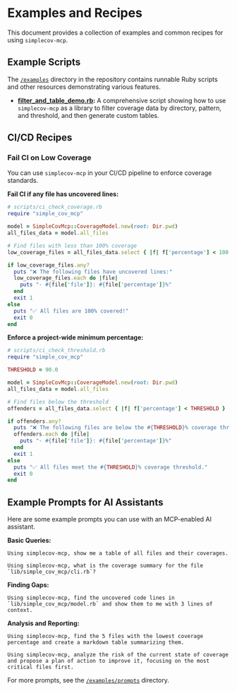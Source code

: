 # Examples and Recipes

This document provides a collection of examples and common recipes for using `simplecov-mcp`.

## Example Scripts

The [`/examples`](/examples) directory in the repository contains runnable Ruby scripts and other resources demonstrating various features.

- **[filter_and_table_demo.rb](/examples/filter_and_table_demo.rb):** A comprehensive script showing how to use `simplecov-mcp` as a library to filter coverage data by directory, pattern, and threshold, and then generate custom tables.

## CI/CD Recipes

### Fail CI on Low Coverage

You can use `simplecov-mcp` in your CI/CD pipeline to enforce coverage standards.

**Fail CI if any file has uncovered lines:**

```ruby
# scripts/ci_check_coverage.rb
require "simple_cov_mcp"

model = SimpleCovMcp::CoverageModel.new(root: Dir.pwd)
all_files_data = model.all_files

# Find files with less than 100% coverage
low_coverage_files = all_files_data.select { |f| f['percentage'] < 100.0 }

if low_coverage_files.any?
  puts "❌ The following files have uncovered lines:"
  low_coverage_files.each do |file|
    puts "- #{file['file']}: #{file['percentage']}%"
  end
  exit 1
else
  puts "✅ All files are 100% covered!"
  exit 0
end
```

**Enforce a project-wide minimum percentage:**

```ruby
# scripts/ci_check_threshold.rb
require "simple_cov_mcp"

THRESHOLD = 90.0

model = SimpleCovMcp::CoverageModel.new(root: Dir.pwd)
all_files_data = model.all_files

# Find files below the threshold
offenders = all_files_data.select { |f| f['percentage'] < THRESHOLD }

if offenders.any?
  puts "❌ The following files are below the #{THRESHOLD}% coverage threshold:"
  offenders.each do |file|
    puts "- #{file['file']}: #{file['percentage']}%"
  end
  exit 1
else
  puts "✅ All files meet the #{THRESHOLD}% coverage threshold."
  exit 0
end
```

## Example Prompts for AI Assistants

Here are some example prompts you can use with an MCP-enabled AI assistant.

**Basic Queries:**
```
Using simplecov-mcp, show me a table of all files and their coverages.
```

```
Using simplecov-mcp, what is the coverage summary for the file `lib/simple_cov_mcp/cli.rb`?
```

**Finding Gaps:**
```
Using simplecov-mcp, find the uncovered code lines in `lib/simple_cov_mcp/model.rb` and show them to me with 3 lines of context.
```

**Analysis and Reporting:**
```
Using simplecov-mcp, find the 5 files with the lowest coverage percentage and create a markdown table summarizing them.
```

```
Using simplecov-mcp, analyze the risk of the current state of coverage and propose a plan of action to improve it, focusing on the most critical files first.
```

For more prompts, see the [`/examples/prompts`](/examples/prompts) directory.
